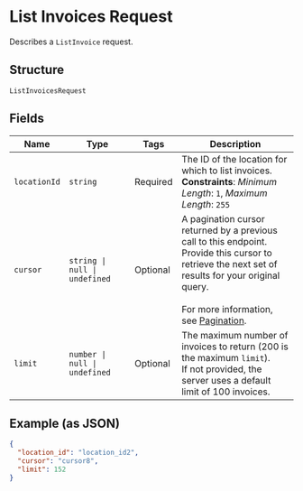 
# List Invoices Request

Describes a `ListInvoice` request.

## Structure

`ListInvoicesRequest`

## Fields

| Name | Type | Tags | Description |
|  --- | --- | --- | --- |
| `locationId` | `string` | Required | The ID of the location for which to list invoices.<br/>**Constraints**: *Minimum Length*: `1`, *Maximum Length*: `255` |
| `cursor` | `string \| null \| undefined` | Optional | A pagination cursor returned by a previous call to this endpoint.<br/>Provide this cursor to retrieve the next set of results for your original query.<br/><br/>For more information, see [Pagination](https://developer.squareup.com/docs/build-basics/common-api-patterns/pagination). |
| `limit` | `number \| null \| undefined` | Optional | The maximum number of invoices to return (200 is the maximum `limit`).<br/>If not provided, the server uses a default limit of 100 invoices. |

## Example (as JSON)

```json
{
  "location_id": "location_id2",
  "cursor": "cursor8",
  "limit": 152
}
```

